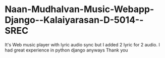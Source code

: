 # Naan-Mudhalvan-Music-Webapp-Django--Kalaiyarasan-D-5014--SREC 
 It's Web music player with lyric audio sync 
but I added 2 lyric for 2 audio. I had great experience  in python django anyways Thank you 